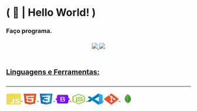 
 # ( 👋 | Hello World! )

<h3>Faço programa.<h3/>

<div align="center">
  <a href="https://github.com/LucwwsH">
  <img height="180em" src="https://github-readme-stats.vercel.app/api?username=LucwsH&show_icons=true&theme=dracula&include_all_commits=true&count_private=true"/>
  <img height="180em" src="https://github-readme-stats.vercel.app/api/top-langs/?username=LucwsH&layout=compact&hide=shell,nix&theme=dracula"/>
</div>

<div>
<div style="display: inline_block"><br>
  <h3>Linguagens e Ferramentas: <h3/>
  <hr/>
  <img align="center"  height="30" width="40" src="https://raw.githubusercontent.com/devicons/devicon/master/icons/javascript/javascript-plain.svg">
  <img align="center"  height="30" width="40" src="https://raw.githubusercontent.com/devicons/devicon/master/icons/html5/html5-original.svg">
  <img align="center"  height="30" width="40" src="https://raw.githubusercontent.com/devicons/devicon/master/icons/css3/css3-original.svg">
  <img align="center"  height="30" width="40" src="https://github.com/devicons/devicon/blob/master/icons/bootstrap/bootstrap-original.svg">
  <img align="center"  height="30" width="40" src="https://github.com/devicons/devicon/blob/master/icons/nodejs/nodejs-original.svg">
  <img align="center"  height="30" width="40" src="https://github.com/devicons/devicon/blob/master/icons/vscode/vscode-original.svg">
  <img align="center"  height="30" width="40" src="https://github.com/devicons/devicon/blob/master/icons/git/git-original.svg">
<img align="center"  height="30" width="40" src="https://github.com/devicons/devicon/blob/master/icons/mongodb/mongodb-original.svg">
</div>




